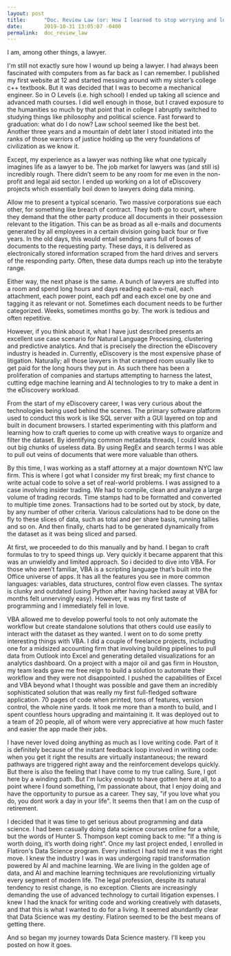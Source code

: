 ```yaml
---
layout: post
title:      "Doc. Review Law (or: How I learned to stop worrying and love the Data)"
date:       2019-10-31 13:05:07 -0400
permalink:  doc_review_law
---
```


I am, among other things, a lawyer. 

I'm still not exactly sure how I wound up being a lawyer. I had always been fascinated with computers from as far back as I can remember. I published my first website at 12 and started messing around with my sister’s college c++ textbook. But it was decided that I was to become a mechanical engineer. So in O Levels (i.e. high school) I ended up taking all science and advanced math courses. I did well enough in those, but I craved exposure to the humanities so much by that point that in college I abruptly switched to studying things like philosophy and political science. Fast forward to graduation: what do I do now? Law school seemed like the best bet. Another three years and a mountain of debt later I stood initiated into the ranks of those warriors of justice holding up the very foundations of civilization as we know it. 

Except, my experience as a lawyer was nothing like what one typically imagines life as a lawyer to be. The job market for lawyers was (and still is) incredibly rough. There didn’t seem to be any room for me even in the non-profit and legal aid sector. I ended up working on a lot of eDiscovery projects which essentially boil down to lawyers doing data mining. 

Allow me to present a typical scenario. Two massive corporations sue each other, for something like breach of contract. They both go to court, where they demand that the other party produce all documents in their possession relevant to the litigation. This can be as broad as all e-mails and documents generated by all employees in a certain division going back four or five years. In the old days, this would entail sending vans full of boxes of documents to the requesting party. These days, it is delivered as electronically stored information scraped from the hard drives and servers of the responding party. Often, these data dumps reach up into the terabyte range. 

Either way, the next phase is the same. A bunch of lawyers are stuffed into a room and spend long hours and days reading each e-mail, each attachment, each power point, each pdf and each excel one by one and tagging it as relevant or not. Sometimes each document needs to be further categorized. Weeks, sometimes months go by. The work is tedious and often repetitive. 

However, if you think about it, what I have just described presents an excellent use case scenario for Natural Language Processing, clustering and predictive analytics. And that is precisely the direction the eDiscovery industry is headed in. Currently, eDiscovery is the most expensive phase of litigation. Naturally; all those lawyers in that cramped room usually like to get paid for the long hours they put in. As such there has been a proliferation of companies and startups attempting to harness the latest, cutting edge machine learning and AI technologies to try to make a dent in the eDiscovery workload. 

From the start of my eDiscovery career, I was very curious about the technologies being used behind the scenes. The primary software platform used to conduct this work is like SQL server with a GUI layered on top and built in document browsers. I started experimenting with this platform and learning how to craft queries to come up with creative ways to organize and filter the dataset. By identifying common metadata threads, I could knock out big chunks of useless data. By using RegEx and search terms I was able to pull out veins of documents that were more valuable than others. 

By this time, I was working as a staff attorney at a major downtown NYC law firm. This is where I got what I consider my first break; my first chance to write actual code to solve a set of real-world problems. I was assigned to a case involving insider trading. We had to compile, clean and analyze a large volume of trading records. Time stamps had to be formatted and converted to multiple time zones. Transactions had to be sorted out by stock, by date, by any number of other criteria. Various calculations had to be done on the fly to these slices of data, such as total and per share basis, running tallies and so on. And then finally, charts had to be generated dynamically from the dataset as it was being sliced and parsed. 

At first, we proceeded to do this manually and by hand. I began to craft formulas to try to speed things up. Very quickly it became apparent that this was an unwieldly and limited approach. So i decided to dive into VBA. For those who aren’t familiar, VBA is a scripting language that’s built into the Office universe of apps. It has all the features you see in more common languages: variables, data structures, control flow even classes. The syntax is clunky and outdated (using Python after having hacked away at VBA for months felt unnervingly easy). However, it was my first taste of programming and I immediately fell in love. 

VBA allowed me to develop powerful tools to not only automate the workflow but create standalone solutions that others could use easily to interact with the dataset as they wanted. I went on to do some pretty interesting things with VBA. I did a couple of freelance projects, including one for a midsized accounting firm that involving building pipelines to pull data from Outlook into Excel and generating detailed visualizations for an analytics dashboard. On a project with a major oil and gas firm in Houston, my team leads gave me free reign to build a solution to automate their workflow and they were not disappointed. I pushed the capabilities of Excel and VBA beyond what I thought was possible and gave them an incredibly sophisticated solution that was really my first full-fledged software application. 70 pages of code when printed, tons of features, version control, the whole nine yards. It took me more than a month to build, and I spent countless hours upgrading and maintaining it. It was deployed out to a team of 20 people, all of whom were very appreciative at how much faster and easier the app made their jobs. 

I have never loved doing anything as much as I love writing code. Part of it is definitely because of the instant feedback loop involved in writing code: when you get it right the results are virtually instantaneous; the reward pathways are triggered right away and the reinforcement develops quickly. But there is also the feeling that I have come to my true calling. Sure, I got here by a winding path. But I'm lucky enough to have gotten here at all, to a point where I found something, I'm passionate about, that I enjoy doing and have the opportunity to pursue as a career. They say, "if you love what you do, you dont work a day in your life". It seems then that I am on the cusp of retirement. 

I decided that it was time to get serious about programming and data science. I had been casually doing data science courses online for a while, but the words of Hunter S. Thompson kept coming back to me: "If a thing is worth doing, it’s worth doing right". Once my last project ended, I enrolled in Flatiron's Data Science program. Every instinct I had told me it was the right move. I knew the industry I was in was undergoing rapid transformation powered by AI and machine learning. We are living in the golden age of data, and AI and machine learning techniques are revolutionizing virtually every segment of modern life. The legal profession, despite its natural tendency to resist change, is no exception. Clients are increasingly demanding the use of advanced technology to curtail litigation expenses. I knew I had the knack for writing code and working creatively with datasets, and that this is what I wanted to do for a living. It seemed abundantly clear that Data Science was my destiny. Flatiron seemed to be the best means of getting there. 

And so began my journey towards Data Science mastery. I'll keep you posted on how it goes.

